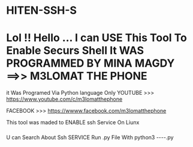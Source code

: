 # HITEN-SSH-S
Lol !! Hello ... I can USE This Tool To Enable Securs Shell
It WAS PROGRAMMED BY MINA MAGDY ==>> M3LOMAT THE PHONE 
======================
it Was Programed Via Python language Only 
YOUTUBE >>> https://www.youtube.com/c/m3lomatthephone

FACEBOOK >>> https://wwww.facebook.com/m3lomatthephone

This tool was maded to ENABLE ssh Service On Liunx 
###
U can Search About Ssh SERVICE
Run .py File With python3 ----.py




